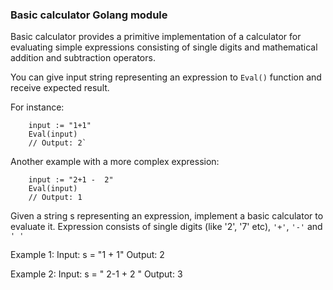 ### **Basic calculator Golang module**

Basic calculator provides a primitive implementation of a calculator for evaluating simple expressions consisting of single digits and mathematical addition and subtraction operators.

You can give input string representing an expression to ```Eval()``` function and receive expected result.

For instance:

```golang
    input := "1+1"  
    Eval(input) 
    // Output: 2`
```  

Another example with a more complex expression:

```golang
    input := "2+1 -  2"
    Eval(input)  
    // Output: 1
```  


Given a string s representing an expression, implement a basic calculator to evaluate it.
Expression consists of single digits (like '2', '7' etc), `'+'`, `'-'` and `' '`

Example 1:
Input: s = "1 + 1"
Output: 2

Example 2:
Input: s = " 2-1 + 2 "
Output: 3
